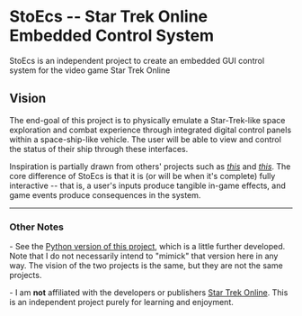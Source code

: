 # StoEcs -- Star Trek Online Embedded Control System
StoEcs is an independent project to create an embedded GUI control system for the video game Star Trek Online


## Vision

The end-goal of this project is to physically emulate a Star-Trek-like space exploration and combat experience through integrated digital control panels within a space-ship-like vehicle. The user will be able to view and control the status of their ship through these interfaces.

Inspiration is partially drawn from others' projects such as
[*this*](https://www.sunnyskyz.com/blog/1493/Dad-Builds-His-Son-A-Spaceship-Bed-With-The-Most-AMAZING-Control-Panel-I-ve-Ever-Seen) 
and
[*this*](https://makezine.com/2017/07/05/this-dad-goes-above-beyond-space-ship-bunk-bed-build/).
The core difference of StoEcs is that it is (or will be when it's complete) fully interactive -- that is, a user's inputs produce tangible in-game effects, and game events produce consequences in the system.

---
### Other Notes

\- See the [Python version of this project](https://github.com/holychowders/sto_ecs), which is a little further developed. Note that I do not necessarily intend to "mimick" that version here in any way. The vision of the two projects is the same, but they are not the same projects.

\- I am **not** affiliated with the developers or publishers [Star Trek Online](https://www.arcgames.com/en/games/star-trek-online/). This is an independent project purely for learning and enjoyment.
